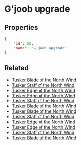 # G'joob upgrade

<no description available>

## Properties

```json
{
    "id": 50,
    "name": "G'joob upgrade"
}
```

## Related

- [Tusker Blade of the North Wind](../items/1990-tusker-blade-of-the-north-wind.md)
- [Tusker Staff of the North Wind](../items/2005-tusker-staff-of-the-north-wind.md)
- [Tusker Edge of the North Wind](../items/2020-tusker-edge-of-the-north-wind.md)
- [Tusker Edge of the North Wind](../items/2019-tusker-edge-of-the-north-wind.md)
- [Tusker Staff of the North Wind](../items/2004-tusker-staff-of-the-north-wind.md)
- [Tusker Blade of the North Wind](../items/1989-tusker-blade-of-the-north-wind.md)
- [Tusker Blade of the North Wind](../items/1987-tusker-blade-of-the-north-wind.md)
- [Tusker Staff of the North Wind](../items/2003-tusker-staff-of-the-north-wind.md)
- [Tusker Edge of the North Wind](../items/2018-tusker-edge-of-the-north-wind.md)
- [Tusker Edge of the North Wind](../items/2017-tusker-edge-of-the-north-wind.md)
- [Tusker Staff of the North Wind](../items/2002-tusker-staff-of-the-north-wind.md)
- [Tusker Blade of the North Wind](../items/1986-tusker-blade-of-the-north-wind.md)

